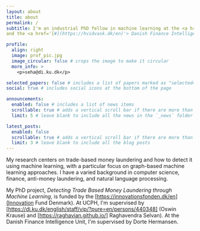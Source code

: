 ```yaml
---
layout: about
title: about
permalink: /
subtitle: I'm an industrial PhD fellow in machine learning at the <a href='[#](https://di.ku.dk/english/research/machine-learning/)'>University of Copenhagen</a> 
and the <a href='[#](https://hvidvask.dk/en)'> Danish Finance Intelligence Unit (Hvidvasksekretariatet) </a>.

profile:
  align: right
  image: prof_pic.jpg
  image_circular: false # crops the image to make it circular
  more_info: >
    <p>seha@di.ku.dk</p>

selected_papers: false # includes a list of papers marked as "selected={true}"
social: true # includes social icons at the bottom of the page

announcements:
  enabled: false # includes a list of news items
  scrollable: true # adds a vertical scroll bar if there are more than 3 news items
  limit: 5 # leave blank to include all the news in the `_news` folder

latest_posts:
  enabled: false
  scrollable: true # adds a vertical scroll bar if there are more than 3 new posts items
  limit: 3 # leave blank to include all the blog posts
---
```


My research centers on trade-based money laundering and how to detect it using machine learning, with a particular focus on graph-based machine learning approaches. I have a varied background in computer science, finance, anti-money laundering, and natural language processing. 

My PhD project, _Detecting Trade Based Money Laundering through Machine Learning_, is funded by the [https://innovationsfonden.dk/en](Innovation Fund Denmark). At UCPH, I'm supervised by [https://di.ku.dk/english/staff/vip/?pure=en/persons/440348] (Oswin Krause) and [https://raghavian.github.io/] Raghavendra Selvan). At the Danish Finance Intelligence Unit, I'm supervised by Dorte Hermansen. 
